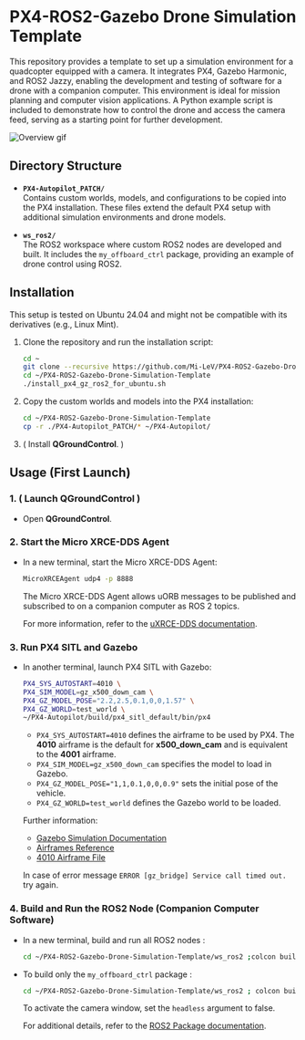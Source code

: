 # PX4-ROS2-Gazebo Drone Simulation Template

This repository provides a template to set up a simulation environment for a quadcopter equipped with a camera. It integrates PX4, Gazebo Harmonic, and ROS2 Jazzy, enabling the development and testing of software for a drone with a companion computer. This environment is ideal for mission planning and computer vision applications. A Python example script is included to demonstrate how to control the drone and access the camera feed, serving as a starting point for further development.

![Overview gif](media/1.gif) 

## Directory Structure

- **`PX4-Autopilot_PATCH/`**  
  Contains custom worlds, models, and configurations to be copied into the PX4 installation. These files extend the default PX4 setup with additional simulation environments and drone models.

- **`ws_ros2/`**  
  The ROS2 workspace where custom ROS2 nodes are developed and built. It includes the `my_offboard_ctrl` package, providing an example of drone control using ROS2.

## Installation

This setup is tested on Ubuntu 24.04 and might not be compatible with its derivatives (e.g., Linux Mint).

1. Clone the repository and run the installation script:
   ```bash
   cd ~
   git clone --recursive https://github.com/Mi-LeV/PX4-ROS2-Gazebo-Drone-Simulation-Template.git
   cd ~/PX4-ROS2-Gazebo-Drone-Simulation-Template
   ./install_px4_gz_ros2_for_ubuntu.sh
   ```

2. Copy the custom worlds and models into the PX4 installation:
   ```bash
   cd ~/PX4-ROS2-Gazebo-Drone-Simulation-Template
   cp -r ./PX4-Autopilot_PATCH/* ~/PX4-Autopilot/
   ```

3. ( Install **QGroundControl**. )

## Usage (First Launch)

### 1. ( Launch QGroundControl )

- Open **QGroundControl**.

### 2. Start the Micro XRCE-DDS Agent

- In a new terminal, start the Micro XRCE-DDS Agent:
  ```bash
  MicroXRCEAgent udp4 -p 8888
  ```
  The Micro XRCE-DDS Agent allows uORB messages to be published and subscribed to on a companion computer as ROS 2 topics.

  For more information, refer to the [uXRCE-DDS documentation](https://docs.px4.io/main/en/middleware/uxrce_dds.html).

### 3. Run PX4 SITL and Gazebo

- In another terminal, launch PX4 SITL with Gazebo:
  ```bash
  PX4_SYS_AUTOSTART=4010 \
  PX4_SIM_MODEL=gz_x500_down_cam \
  PX4_GZ_MODEL_POSE="2.2,2.5,0.1,0,0,1.57" \
  PX4_GZ_WORLD=test_world \
  ~/PX4-Autopilot/build/px4_sitl_default/bin/px4
  ```
  - `PX4_SYS_AUTOSTART=4010` defines the airframe to be used by PX4. The **4010** airframe is the default for **x500_down_cam** and is equivalent to the **4001** airframe.
  - `PX4_SIM_MODEL=gz_x500_down_cam` specifies the model to load in Gazebo.
  - `PX4_GZ_MODEL_POSE="1,1,0.1,0,0,0.9"` sets the initial pose of the vehicle.
  - `PX4_GZ_WORLD=test_world` defines the Gazebo world to be loaded.

  Further information:
  - [Gazebo Simulation Documentation](https://docs.px4.io/main/en/sim_gazebo_gz/)
  - [Airframes Reference](https://docs.px4.io/main/en/airframes/airframe_reference.html)
  - [4010 Airframe File](https://github.com/PX4/PX4-Autopilot/blob/main/ROMFS/px4fmu_common/init.d-posix/airframes/4010_gz_x500_mono_cam)

  In case of error message `ERROR [gz_bridge] Service call timed out.` try again.

### 4. Build and Run the ROS2 Node (Companion Computer Software)

- In a new terminal, build and run all ROS2 nodes :
  ```bash
  cd ~/PX4-ROS2-Gazebo-Drone-Simulation-Template/ws_ros2 ;colcon build ; source install/local_setup.bash ; ros2 run my_offboard_ctrl offboard_ctrl_example --ros-args -p headless:=true
  ```

- To build only the `my_offboard_ctrl` package :
  ```bash
  cd ~/PX4-ROS2-Gazebo-Drone-Simulation-Template/ws_ros2 ; colcon build --packages-select my_offboard_ctrl ; source install/local_setup.bash ; ros2 run my_offboard_ctrl offboard_ctrl_example --ros-args -p headless:=true
  ```
  To activate the camera window, set the `headless` argument to false.

  For additional details, refer to the [ROS2 Package documentation](https://docs.ros.org/en/jazzy/Tutorials/Beginner-Client-Libraries/Creating-Your-First-ROS2-Package.html).
